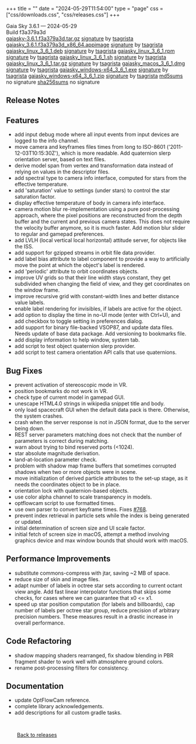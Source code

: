 +++
title = ""
date = "2024-05-29T11:54:00"
type = "page"
css = ["css/downloads.css", "css/releases.css"]
+++

<div class="download-container">
<div id="download-title">
<i class="fa-solid fa-tag"></i>
Gaia Sky <span class="downloads-version">3.6.1</span> — <i class="fa-solid fa-clock"></i>
<time class="downloads-releasedate" datetime="2024-05-29T11:54:00" title="Published: 2024-05-29T11:54:00">2024-05-29</time></div>
<div class="downloads-build">Build f3a379a3d</div>
<div class="download-section">
<a href="https://gaia.ari.uni-heidelberg.de/gaiasky/releases/3.6.1.f3a379a3d/gaiasky-3.6.1.f3a379a3d.tar.gz" class="download-button">gaiasky-3.6.1.f3a379a3d.tar.gz</a>
<span class="signature">
<a href="https://gaia.ari.uni-heidelberg.de/gaiasky/releases/3.6.1.f3a379a3d/gaiasky-3.6.1.f3a379a3d.tar.gz.sig">signature</a>  by  <a href="https://keyserver.ubuntu.com/pks/lookup?search=0x448C2B189756743013D5F7C22FD2A59C1D734C1F&fingerprint=on&op=index">tsagrista</a>
</span>
<a href="https://gaia.ari.uni-heidelberg.de/gaiasky/releases/3.6.1.f3a379a3d/gaiasky_3.6.1.f3a379a3d_x86_64.appimage" class="download-button">gaiasky_3.6.1.f3a379a3d_x86_64.appimage</a>
<span class="signature">
<a href="https://gaia.ari.uni-heidelberg.de/gaiasky/releases/3.6.1.f3a379a3d/gaiasky_3.6.1.f3a379a3d_x86_64.appimage.sig">signature</a>  by  <a href="https://keyserver.ubuntu.com/pks/lookup?search=0x448C2B189756743013D5F7C22FD2A59C1D734C1F&fingerprint=on&op=index">tsagrista</a>
</span>
<a href="https://gaia.ari.uni-heidelberg.de/gaiasky/releases/3.6.1.f3a379a3d/gaiasky_linux_3_6_1.deb" class="download-button">gaiasky_linux_3_6_1.deb</a>
<span class="signature">
<a href="https://gaia.ari.uni-heidelberg.de/gaiasky/releases/3.6.1.f3a379a3d/gaiasky_linux_3_6_1.deb.sig">signature</a>  by  <a href="https://keyserver.ubuntu.com/pks/lookup?search=0x448C2B189756743013D5F7C22FD2A59C1D734C1F&fingerprint=on&op=index">tsagrista</a>
</span>
<a href="https://gaia.ari.uni-heidelberg.de/gaiasky/releases/3.6.1.f3a379a3d/gaiasky_linux_3_6_1.rpm" class="download-button">gaiasky_linux_3_6_1.rpm</a>
<span class="signature">
<a href="https://gaia.ari.uni-heidelberg.de/gaiasky/releases/3.6.1.f3a379a3d/gaiasky_linux_3_6_1.rpm.sig">signature</a>  by  <a href="https://keyserver.ubuntu.com/pks/lookup?search=0x448C2B189756743013D5F7C22FD2A59C1D734C1F&fingerprint=on&op=index">tsagrista</a>
</span>
<a href="https://gaia.ari.uni-heidelberg.de/gaiasky/releases/3.6.1.f3a379a3d/gaiasky_linux_3_6_1.sh" class="download-button">gaiasky_linux_3_6_1.sh</a>
<span class="signature">
<a href="https://gaia.ari.uni-heidelberg.de/gaiasky/releases/3.6.1.f3a379a3d/gaiasky_linux_3_6_1.sh.sig">signature</a>  by  <a href="https://keyserver.ubuntu.com/pks/lookup?search=0x448C2B189756743013D5F7C22FD2A59C1D734C1F&fingerprint=on&op=index">tsagrista</a>
</span>
<a href="https://gaia.ari.uni-heidelberg.de/gaiasky/releases/3.6.1.f3a379a3d/gaiasky_linux_3_6_1.tar.gz" class="download-button">gaiasky_linux_3_6_1.tar.gz</a>
<span class="signature">
<a href="https://gaia.ari.uni-heidelberg.de/gaiasky/releases/3.6.1.f3a379a3d/gaiasky_linux_3_6_1.tar.gz.sig">signature</a>  by  <a href="https://keyserver.ubuntu.com/pks/lookup?search=0x448C2B189756743013D5F7C22FD2A59C1D734C1F&fingerprint=on&op=index">tsagrista</a>
</span>
<a href="https://gaia.ari.uni-heidelberg.de/gaiasky/releases/3.6.1.f3a379a3d/gaiasky_macos_3_6_1.dmg" class="download-button">gaiasky_macos_3_6_1.dmg</a>
<span class="signature">
<a href="https://gaia.ari.uni-heidelberg.de/gaiasky/releases/3.6.1.f3a379a3d/gaiasky_macos_3_6_1.dmg.sig">signature</a>  by  <a href="https://keyserver.ubuntu.com/pks/lookup?search=0x448C2B189756743013D5F7C22FD2A59C1D734C1F&fingerprint=on&op=index">tsagrista</a>
</span>
<a href="https://gaia.ari.uni-heidelberg.de/gaiasky/releases/3.6.1.f3a379a3d/gaiasky_windows-x64_3_6_1.exe" class="download-button">gaiasky_windows-x64_3_6_1.exe</a>
<span class="signature">
<a href="https://gaia.ari.uni-heidelberg.de/gaiasky/releases/3.6.1.f3a379a3d/gaiasky_windows-x64_3_6_1.exe.sig">signature</a>  by  <a href="https://keyserver.ubuntu.com/pks/lookup?search=0x448C2B189756743013D5F7C22FD2A59C1D734C1F&fingerprint=on&op=index">tsagrista</a>
</span>
<a href="https://gaia.ari.uni-heidelberg.de/gaiasky/releases/3.6.1.f3a379a3d/gaiasky_windows-x64_3_6_1.zip" class="download-button">gaiasky_windows-x64_3_6_1.zip</a>
<span class="signature">
<a href="https://gaia.ari.uni-heidelberg.de/gaiasky/releases/3.6.1.f3a379a3d/gaiasky_windows-x64_3_6_1.zip.sig">signature</a>  by  <a href="https://keyserver.ubuntu.com/pks/lookup?search=0x448C2B189756743013D5F7C22FD2A59C1D734C1F&fingerprint=on&op=index">tsagrista</a>
</span>
<a href="https://gaia.ari.uni-heidelberg.de/gaiasky/releases/3.6.1.f3a379a3d/md5sums" class="download-button">md5sums</a>
<span class="signature">no signature</span>
<a href="https://gaia.ari.uni-heidelberg.de/gaiasky/releases/3.6.1.f3a379a3d/sha256sums" class="download-button">sha256sums</a>
<span class="signature">no signature</span>
</div>
</div>

<section class="release-notes">

# Release Notes


## Features
- add input debug mode where all input events from input devices are logged to the info channel.
- move camera and keyframes files times from long to ISO-8601 ('2011-12-03T10:15:30Z'), which is more readable. Add quaternion slerp orientation server, based on text files.
- derive model span from vertex and transformation data instead of relying on values in the descriptor files.
- add spectral type to camera info interface, computed for stars from the effective temperature.
- add 'saturation' value to settings (under stars) to control the star saturation factor.
- display effective temperature of body in camera info interface.
- camera motion blur re-implementation using a pure post-processing approach, where the pixel positions are reconstructed from the depth buffer and the current and previous camera states. This does not require the velocity buffer anymore, so it is much faster. Add motion blur slider to regular and gamepad preferences.
- add LVLH (local vertical local horizontal) attitude server, for objects like the ISS.
- add support for gzipped streams in orbit file data provider.
- add label bias attribute to label component to provide a way to artificially move the point at which the object's label is rendered.
- add 'periodic' attribute to orbit coordinates objects.
- improve UV grids so that their line width stays constant, they get subdivided when changing the field of view, and they get coordinates on the window frame.
- improve recursive grid with constant-width lines and better distance value labels.
- enable label rendering for invisibles, if labels are active for the object.
- add option to display the time in no-UI mode (enter with Ctrl+U), and add checkbox to toggle setting in preferences dialog.
- add support for binary file-backed VSOP87, and update data files. Needs update of base data package. Add versioning to bookmarks file.
- add display information to help window, system tab.
- add script to test object quaternion slerp provider.
- add script to test camera orientation API calls that use quaternions.

## Bug Fixes
- prevent activation of stereoscopic mode in VR.
- position bookmarks do not work in VR.
- check type of current model in gamepad GUI.
- unescape HTML4.0 strings in wikipedia snippet title and body.
- only load spacecraft GUI when the default data pack is there. Otherwise, the system crashes.
- crash when the server response is not in JSON format, due to the server being down.
- REST server parameters matching does not check that the number of parameters is correct during matching.
- warn about trying to bind reserved ports (<1024).
- star absolute magnitude derivation.
- land-at-location parameter check.
- problem with shadow map frame buffers that sometimes corrupted shadows when two or more objects were in scene.
- move initialization of derived particle attributes to the set-up stage, as it needs the coordinates object to be in place.
- orientation lock with quaternion-based objects.
- use color alpha channel to scale transparency in models.
- optflowcam script to use formatted times.
- use own parser to convert keyframe times. Fixes [#768](https://codeberg.org/gaiasky/gaiasky/issues/768).
- prevent index retrieval in particle sets while the index is being generated or updated.
- initial determination of screen size and UI scale factor.
- initial fetch of screen size in macOS, attempt a method involving graphics device and max window bounds that should work with macOS.

## Performance Improvements
- substitute commons-compress with jtar, saving ~2 MB of space.
- reduce size of skin and image files.
- adapt number of labels in octree star sets according to current octant view angle. Add fast linear interpolator functions that skips some checks, for cases where we can guarantee that x0 <= x1.
- speed up star position computation (for labels and billboards), cap number of labels per octree star group, reduce precision of arbitrary precision numbers. These measures result in a drastic increase in overall performance.

## Code Refactoring
- shadow mapping shaders rearranged, fix shadow blending in PBR fragment shader to work well with atmosphere ground colors.
- rename post-processing filters for consistency.

## Documentation
- update OptFlowCam reference.
- complete library acknowledgements.
- add descriptions for all custom gradle tasks.
</section>


<p class="center-text" style="padding: 30px;">
<i class="fa-solid fa-circle-arrow-left"></i> <a href="/downloads/releases">Back to releases</a>
</p>

